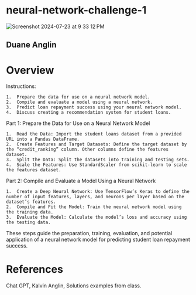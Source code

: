 # neural-network-challenge-1
![Screenshot 2024-07-23 at 9 33 12 PM](https://github.com/user-attachments/assets/532783ec-851c-4e9c-a8c4-0f711c200287)

## Duane Anglin

# Overview
Instructions:

	1.	Prepare the data for use on a neural network model.
	2.	Compile and evaluate a model using a neural network.
	3.	Predict loan repayment success using your neural network model.
	4.	Discuss creating a recommendation system for student loans.

Part 1: Prepare the Data for Use on a Neural Network Model

	1.	Read the Data: Import the student loans dataset from a provided URL into a Pandas DataFrame.
	2.	Create Features and Target Datasets: Define the target dataset by the “credit_ranking” column. Other columns define the features dataset.
	3.	Split the Data: Split the datasets into training and testing sets.
	4.	Scale the Features: Use StandardScaler from scikit-learn to scale the features dataset.

Part 2: Compile and Evaluate a Model Using a Neural Network

	1.	Create a Deep Neural Network: Use TensorFlow’s Keras to define the number of input features, layers, and neurons per layer based on the dataset’s features.
	2.	Compile and Fit the Model: Train the neural network model using the training data.
	3.	Evaluate the Model: Calculate the model’s loss and accuracy using the testing data.

These steps guide the preparation, training, evaluation, and potential application of a neural network model for predicting student loan repayment success.

# References
Chat GPT, Kalvin Anglin, Solutions examples from class.
